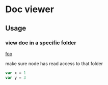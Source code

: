 # Doc viewer

## Usage

### view doc in a specific folder

[foo](foo/README.md)

make sure node has read access to that folder

````javascript
var x = 1
var y = 3
````